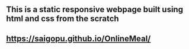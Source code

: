 ## This is a static responsive webpage built using html and css from the scratch
## https://saigopu.github.io/OnlineMeal/
